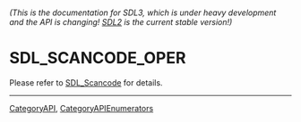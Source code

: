 ###### (This is the documentation for SDL3, which is under heavy development and the API is changing! [SDL2](https://wiki.libsdl.org/SDL2/) is the current stable version!)
# SDL_SCANCODE_OPER

Please refer to [SDL_Scancode](SDL_Scancode) for details.

----
[CategoryAPI](CategoryAPI), [CategoryAPIEnumerators](CategoryAPIEnumerators)


